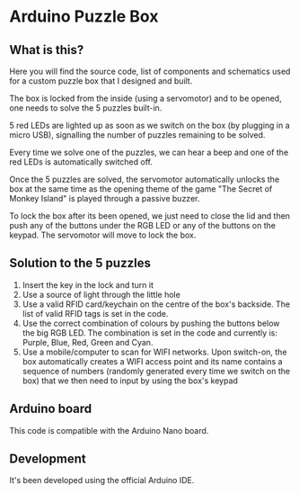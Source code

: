 # Arduino Puzzle Box

## What is this?

Here you will find the source code, list of components and schematics used for a custom puzzle box that I designed and built.

The box is locked from the inside (using a servomotor) and to be opened, one needs to solve the 5 puzzles built-in.

5 red LEDs are lighted up as soon as we switch on the box (by plugging in a micro USB), signalling the number of puzzles remaining to be solved.

Every time we solve one of the puzzles, we can hear a beep and one of the red LEDs is automatically switched off.

Once the 5 puzzles are solved, the servomotor automatically unlocks the box at the same time as the opening theme of the game "The Secret of Monkey Island" is played through a passive buzzer.

To lock the box after its been opened, we just need to close the lid and then push any of the buttons under the RGB LED or any of the buttons on the keypad. The servomotor will move to lock the box.

## Solution to the 5 puzzles

1. Insert the key in the lock and turn it
2. Use a source of light through the little hole
3. Use a valid RFID card/keychain on the centre of the box's backside. The list of valid RFID tags is set in the code.
4. Use the correct combination of colours by pushing the buttons below the big RGB LED. The combination is set in the code and currently is: Purple, Blue, Red, Green and Cyan.
5. Use a mobile/computer to scan for WIFI networks. Upon switch-on, the box automatically creates a WIFI access point and its name contains a sequence of numbers (randomly generated every time we switch on the box) that we then need to input by using the box's keypad

## Arduino board

This code is compatible with the Arduino Nano board.

## Development

It's been developed using the official Arduino IDE.

